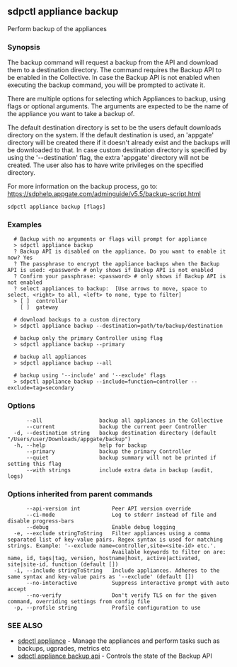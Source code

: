 ## sdpctl appliance backup

Perform backup of the appliances

### Synopsis

The backup command will request a backup from the API and download them to a destination directory. The command requires the Backup API to be enabled in
the Collective. In case the Backup API is not enabled when executing the backup command, you will be prompted to activate it.

There are multiple options for selecting which Appliances to backup, using flags or optional arguments. The arguments are expected to be the name of
the appliance you want to take a backup of.

The default destination directory is set to be the users default downloads directory on the system. If the default destination is used, an 'appgate' directory
will be created there if it doesn't already exist and the backups will be downloaded to that. In case custom destination directory is specified by using the
'--destination' flag, the extra 'appgate' directory will not be created. The user also has to have write privileges on the specified directory.

For more information on the backup process, go to: https://sdphelp.appgate.com/adminguide/v5.5/backup-script.html

```
sdpctl appliance backup [flags]
```

### Examples

```
  # Backup with no arguments or flags will prompt for appliance
  > sdpctl appliance backup
  ? Backup API is disabled on the appliance. Do you want to enable it now? Yes
  ? The passphrase to encrypt the appliance backups when the Backup API is used: <password> # only shows if Backup API is not enabled
  ? Confirm your passphrase: <password> # only shows if Backup API is not enabled
  ? select appliances to backup:  [Use arrows to move, space to select, <right> to all, <left> to none, type to filter]
  > [ ]  controller
    [ ]  gateway

  # download backups to a custom directory
  > sdpctl appliance backup --destination=path/to/backup/destination

  # backup only the primary Controller using flag
  > sdpctl appliance backup --primary

  # backup all appliances
  > sdpctl appliance backup --all

  # backup using '--include' and '--exclude' flags
  > sdpctl appliance backup --include=function=controller --exclude=tag=secondary
```

### Options

```
      --all                  backup all appliances in the Collective
      --current              backup the current peer Controller
  -d, --destination string   backup destination directory (default "/Users/user/Downloads/appgate/backup")
  -h, --help                 help for backup
      --primary              backup the primary Controller
      --quiet                backup summary will not be printed if setting this flag
      --with strings         include extra data in backup (audit, logs)
```

### Options inherited from parent commands

```
      --api-version int          Peer API version override
      --ci-mode                  Log to stderr instead of file and disable progress-bars
      --debug                    Enable debug logging
  -e, --exclude stringToString   Filter appliances using a comma separated list of key-value pairs. Regex syntax is used for matching strings. Example: '--exclude name=controller,site=<site-id> etc.'.
                                 Available keywords to filter on are: name, id, tags|tag, version, hostname|host, active|activated, site|site-id, function (default [])
  -i, --include stringToString   Include appliances. Adheres to the same syntax and key-value pairs as '--exclude' (default [])
      --no-interactive           Suppress interactive prompt with auto accept
      --no-verify                Don't verify TLS on for the given command, overriding settings from config file
  -p, --profile string           Profile configuration to use
```

### SEE ALSO

* [sdpctl appliance](sdpctl_appliance.md)	 - Manage the appliances and perform tasks such as backups, ugprades, metrics etc
* [sdpctl appliance backup api](sdpctl_appliance_backup_api.md)	 - Controls the state of the Backup API

